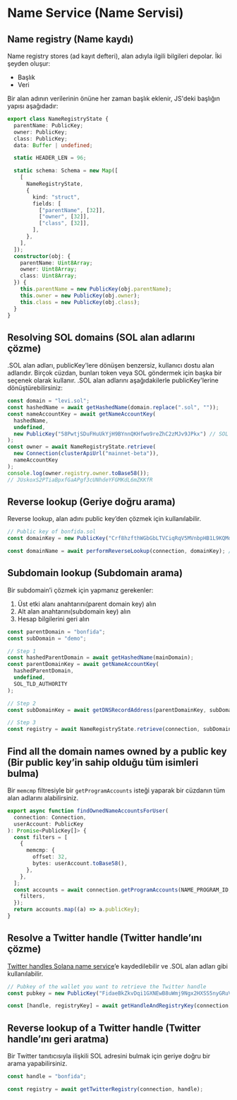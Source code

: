 # Name Service (Name Servisi)

## Name registry (Name kaydı)

Name registry stores (ad kayıt defteri), alan adıyla ilgili bilgileri depolar. İki şeyden oluşur:

- Başlık
- Veri

Bir alan adının verilerinin önüne her zaman başlık eklenir, JS'deki başlığın yapısı aşağıdadır:

```ts
export class NameRegistryState {
  parentName: PublicKey;
  owner: PublicKey;
  class: PublicKey;
  data: Buffer | undefined;

  static HEADER_LEN = 96;

  static schema: Schema = new Map([
    [
      NameRegistryState,
      {
        kind: "struct",
        fields: [
          ["parentName", [32]],
          ["owner", [32]],
          ["class", [32]],
        ],
      },
    ],
  ]);
  constructor(obj: {
    parentName: Uint8Array;
    owner: Uint8Array;
    class: Uint8Array;
  }) {
    this.parentName = new PublicKey(obj.parentName);
    this.owner = new PublicKey(obj.owner);
    this.class = new PublicKey(obj.class);
  }
}

```


## Resolving SOL domains (SOL alan adlarını çözme)

.SOL alan adları, publicKey'lere dönüşen benzersiz, kullanıcı dostu alan adlarıdır. Birçok cüzdan, bunları token veya SOL göndermek için başka bir seçenek olarak kullanır. .SOL alan adlarını aşağıdakilerle publicKey'lerine dönüştürebilirsiniz:

```ts
const domain = "levi.sol";
const hashedName = await getHashedName(domain.replace(".sol", ""));
const nameAccountKey = await getNameAccountKey(
  hashedName,
  undefined,
  new PublicKey("58PwtjSDuFHuUkYjH9BYnnQKHfwo9reZhC2zMJv9JPkx") // SOL TLD Authority
);
const owner = await NameRegistryState.retrieve(
  new Connection(clusterApiUrl("mainnet-beta")),
  nameAccountKey
);
console.log(owner.registry.owner.toBase58());
// JUskoxS2PTiaBpxfGaAPgf3cUNhdeYFGMKdL6mZKKfR

```

## Reverse lookup (Geriye doğru arama)

Reverse lookup, alan adını public key’den çözmek için kullanılabilir.

```ts
// Public key of bonfida.sol
const domainKey = new PublicKey("Crf8hzfthWGbGbLTVCiqRqV5MVnbpHB1L9KQMd6gsinb");

const domainName = await performReverseLookup(connection, domainKey); // bonfida

```

## Subdomain lookup (Subdomain arama)

Bir subdomain’i çözmek için yapmanız gerekenler:

1. Üst etki alanı anahtarını(parent domain key) alın
2. Alt alan anahtarını(subdomain key) alın
3. Hesap bilgilerini geri alın

```ts
const parentDomain = "bonfida";
const subDomain = "demo";

// Step 1
const hashedParentDomain = await getHashedName(mainDomain);
const parentDomainKey = await getNameAccountKey(
  hashedParentDomain,
  undefined,
  SOL_TLD_AUTHORITY
);

// Step 2
const subDomainKey = await getDNSRecordAddress(parentDomainKey, subDomain);

// Step 3
const registry = await NameRegistryState.retrieve(connection, subDomainKey);
```

## Find all the domain names owned by a public key (Bir public key’in sahip olduğu tüm isimleri bulma)

Bir `memcmp` filtresiyle bir `getProgramAccounts` isteği yaparak bir cüzdanın tüm alan adlarını alabilirsiniz.

```ts
export async function findOwnedNameAccountsForUser(
  connection: Connection,
  userAccount: PublicKey
): Promise<PublicKey[]> {
  const filters = [
    {
      memcmp: {
        offset: 32,
        bytes: userAccount.toBase58(),
      },
    },
  ];
  const accounts = await connection.getProgramAccounts(NAME_PROGRAM_ID, {
    filters,
  });
  return accounts.map((a) => a.publicKey);
}
```

## Resolve a Twitter handle (Twitter handle’ını çözme)

[Twitter handles Solana name service](https://naming.bonfida.org/#/twitter-registration)’e kaydedilebilir ve .SOL alan adları gibi kullanılabilir.

```ts
// Pubkey of the wallet you want to retrieve the Twitter handle
const pubkey = new PublicKey("FidaeBkZkvDqi1GXNEwB8uWmj9Ngx2HXSS5nyGRuVFcZ");

const [handle, registryKey] = await getHandleAndRegistryKey(connection, pubkey);

```

## Reverse lookup of a Twitter handle (Twitter handle’ını geri aratma)

Bir Twitter tanıtıcısıyla ilişkili SOL adresini bulmak için geriye doğru bir arama yapabilirsiniz.

```ts
const handle = "bonfida";

const registry = await getTwitterRegistry(connection, handle);
```

